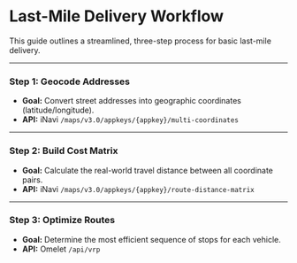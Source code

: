 # Last-Mile Delivery Workflow

This guide outlines a streamlined, three-step process for basic last-mile delivery.

---

### **Step 1: Geocode Addresses**

- **Goal:** Convert street addresses into geographic coordinates (latitude/longitude).
- **API:** iNavi `/maps/v3.0/appkeys/{appkey}/multi-coordinates`

---

### **Step 2: Build Cost Matrix**

- **Goal:** Calculate the real-world travel distance between all coordinate pairs.
- **API:** iNavi `/maps/v3.0/appkeys/{appkey}/route-distance-matrix`

---

### **Step 3: Optimize Routes**

- **Goal:** Determine the most efficient sequence of stops for each vehicle.
- **API:** Omelet `/api/vrp`
